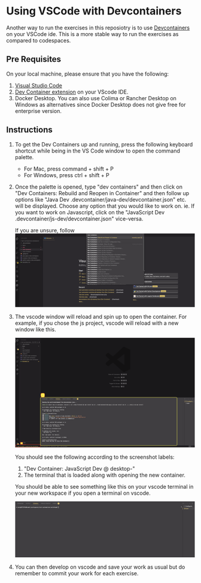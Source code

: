 # Using VSCode with Devcontainers

Another way to run the exercises in this reposiotry is to use [Devcontainers](https://code.visualstudio.com/docs/devcontainers/containers) on your VSCode ide. This is a more stable way to run the exercises as compared to codespaces.

## Pre Requisites

On your local machine, please ensure that you have the following:

1. [Visual Studio Code](https://code.visualstudio.com/download)
2. [Dev Container extension](https://marketplace.visualstudio.com/items?itemName=ms-vscode-remote.remote-containers) on your VScode IDE.
3. Docker Desktop. You can also use Colima or Rancher Desktop on Windows as alternatives since Docker Desktop does not give free for enterprise version.

## Instructions

1. To get the Dev Containers up and running, press the following keyboard shortcut while being in the VS Code window to open the command palette.

   - For Mac, press command + shift + P
   - For Windows, press ctrl + shift + P

2. Once the palette is opened, type "dev containers" and then click on "Dev Containers: Rebuild and Reopen in Container" and then follow up options like "Java Dev .devcontainer/java-dev/devcontainer.json" etc. will be displayed. Choose any option that you would like to work on. ie. If you want to work on Javascript, click on the "JavaScript Dev .devcontainer/js-dev/devcontainer.json" vice-versa.

   If you are unsure, follow ![this](../images/dev_containers_command_palette.png)

3. The vscode window will reload and spin up to open the container. For example, if you chose the js project, vscode will reload with a new window like this.

   ![dev container setup image](../images/dev_containers_workspace_complete_loading.png)

   You should see the following according to the screenshot labels:

   1. "Dev Container: JavaScript Dev @ desktop-"
   2. The terminal that is loaded along with opening the new container.

   You should be able to see something like this on your vscode terminal in your new workspace if you open a terminal on vscode.

   ![directory](../images/dev_containers_workspace_terminal.png)

4. You can then develop on vscode and save your work as usual but do remember to commit your work for each exercise.
